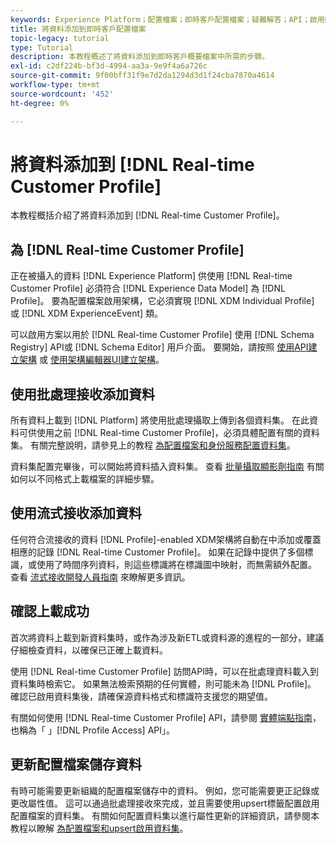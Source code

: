```yaml
---
keywords: Experience Platform；配置檔案；即時客戶配置檔案；疑難解答；API；啟用配置檔案；啟用配置檔案
title: 將資料添加到即時客戶配置檔案
topic-legacy: tutorial
type: Tutorial
description: 本教程概述了將資料添加到即時客戶概要檔案中所需的步驟。
exl-id: c2df224b-bf3d-4994-aa3a-9e9f4a6a726c
source-git-commit: 9f00bff31f9e7d2da1294d3d1f24cba7870a4614
workflow-type: tm+mt
source-wordcount: '452'
ht-degree: 0%

---
```



# 將資料添加到 [!DNL Real-time Customer Profile]

本教程概括介紹了將資料添加到 [!DNL Real-time Customer Profile]。

## 為 [!DNL Real-time Customer Profile]

正在被攝入的資料 [!DNL Experience Platform] 供使用 [!DNL Real-time Customer Profile] 必須符合 [!DNL Experience Data Model] 為 [!DNL Profile]。 要為配置檔案啟用架構，它必須實現 [!DNL XDM Individual Profile] 或 [!DNL XDM ExperienceEvent] 類。

可以啟用方案以用於 [!DNL Real-time Customer Profile] 使用 [!DNL Schema Registry] API或 [!DNL Schema Editor] 用戶介面。 要開始，請按照 [使用API建立架構](../../xdm/tutorials/create-schema-api.md) 或 [使用架構編輯器UI建立架構](../../xdm/tutorials/create-schema-ui.md)。

## 使用批處理接收添加資料

所有資料上載到 [!DNL Platform] 將使用批處理攝取上傳到各個資料集。 在此資料可供使用之前 [!DNL Real-time Customer Profile]，必須具體配置有關的資料集。 有關完整說明，請參見上的教程 [為配置檔案和身份服務配置資料集](dataset-configuration.md)。

資料集配置完畢後，可以開始將資料插入資料集。 查看 [批量攝取顯影劑指南](../../ingestion/batch-ingestion/api-overview.md) 有關如何以不同格式上載檔案的詳細步驟。

## 使用流式接收添加資料

任何符合流接收的資料 [!DNL Profile]-enabled XDM架構將自動在中添加或覆蓋相應的記錄 [!DNL Real-time Customer Profile]。 如果在記錄中提供了多個標識，或使用了時間序列資料，則這些標識將在標識圖中映射，而無需額外配置。 查看 [流式接收開發人員指南](../../ingestion/tutorials/streaming-record-data.md) 來瞭解更多資訊。

## 確認上載成功

首次將資料上載到新資料集時，或作為涉及新ETL或資料源的進程的一部分，建議仔細檢查資料，以確保已正確上載資料。

使用 [!DNL Real-time Customer Profile] 訪問API時，可以在批處理資料載入到資料集時檢索它。 如果無法檢索預期的任何實體，則可能未為 [!DNL Profile]。 確認已啟用資料集後，請確保源資料格式和標識符支援您的期望值。

有關如何使用 [!DNL Real-time Customer Profile] API，請參閱 [實體端點指南](../api/entities.md)，也稱為「 」[!DNL Profile Access] API」。

## 更新配置檔案儲存資料

有時可能需要更新組織的配置檔案儲存中的資料。 例如，您可能需要更正記錄或更改屬性值。 這可以通過批處理接收來完成，並且需要使用upsert標籤配置啟用配置檔案的資料集。 有關如何配置資料集以進行屬性更新的詳細資訊，請參閱本教程以瞭解 [為配置檔案和upsert啟用資料集](../../catalog/datasets/enable-upsert.md)。
